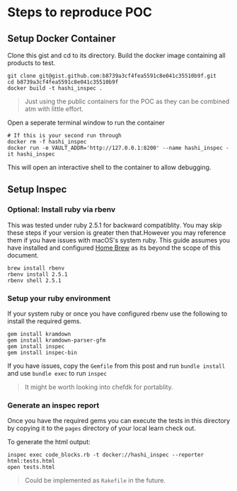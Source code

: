 # Steps to reproduce POC

## Setup Docker Container
Clone this gist and cd to its directory. Build the docker image containing all products to test. 

```shell
git clone git@gist.github.com:b8739a3cf4fea5591c8e041c35510b9f.git
cd b8739a3cf4fea5591c8e041c35510b9f
docker build -t hashi_inspec .
```

> Just using the public containers for the POC as they can be combined atm with little effort.

Open a seperate terminal window to run the container

```shell
# If this is your second run through
docker rm -f hashi_inspec
docker run -e VAULT_ADDR='http://127.0.0.1:8200' --name hashi_inspec -it hashi_inspec
```
This will open an interactive shell to the container to allow debugging. 

## Setup Inspec

### Optional: Install ruby via rbenv
This was tested under ruby 2.5.1 for backward compatiblity. You may skip these steps if your version is greater then that.However you may reference them if you have issues with macOS's system ruby. This guide assumes you have installed and configured [Home Brew](https://brew.sh/) as its beyond the scope of this document. 

```shell
brew install rbenv
rbenv install 2.5.1
rbenv shell 2.5.1
```

### Setup your ruby environment

If your system ruby or once you have configured rbenv use the following to install the required gems. 

```shell
gem install kramdown
gem install kramdown-parser-gfm
gem install inspec
gem install inspec-bin
```

If you have issues, copy the `Gemfile` from this post and run `bundle install` and use `bundle exec` to run `inspec`

> It might be worth looking into chefdk for portablity. 

### Generate an inspec report

Once you have the required gems you can execute the tests in this directory by copying it to the `pages` directory of your local learn check out. 

To generate the html output:

```shell
inspec exec code_blocks.rb -t docker://hashi_inspec --reporter html:tests.html
open tests.html
```

> Could be implemented as `Rakefile` in the future. 